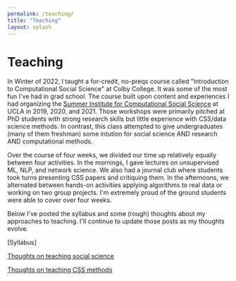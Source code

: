 ```yaml
---
permalink: /teaching/
title: "Teaching"
layout: splash
---
```


# Teaching


In Winter of 2022, I taught a for-credit, no-preqs course called "Introduction to Computational Social Science" at Colby College.  It was some of the most fun I've had in grad school. The course built upon content and experiences I had organizing the [Summer Institute for Computational Social Science]([sicss.io](https://sicss.io/2021/los_angeles/)) at UCLA in 2019, 2020, and 2021. Those workshops were primarily pitched at PhD students with strong research skills but little experience with CSS/data science methods. In contrast, this class attempted to give undergraduates (many of them freshman) some intution for social science AND research AND computational methods. 

Over the course of four weeks, we divided our time up relatively equally between four activities. In the mornings, I gave lectures on unsupervised ML, NLP, and network science. We also had a journal club where students took turns presenting CSS papers and critiquing them. In the afternoons, we alternated between hands-on activities applying algorithms to real data or working on two group projects. I'm extremely proud of the ground students were able to cover over four weeks.

Below I've posted the syllabus and some (rough) thoughts about my approaches to teaching. I'll continue to update those posts as my thoughts evolve.

[Syllabus]

[Thoughts on teaching social science](https://bernardjkoch.com/teachingss/)

[Thoughts on teaching CSS methods](https://bernardjkoch.com/teachingmethods/)
